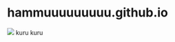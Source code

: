 # hammuuuuuuuuu.github.io
![](https://media.discordapp.net/attachments/975655448504074242/1111541434236022895/herta_honkai_and_1_more_drawn_by_seseren__76823069dd2cb8f77345cc795c2e229a.gif)
kuru kuru


